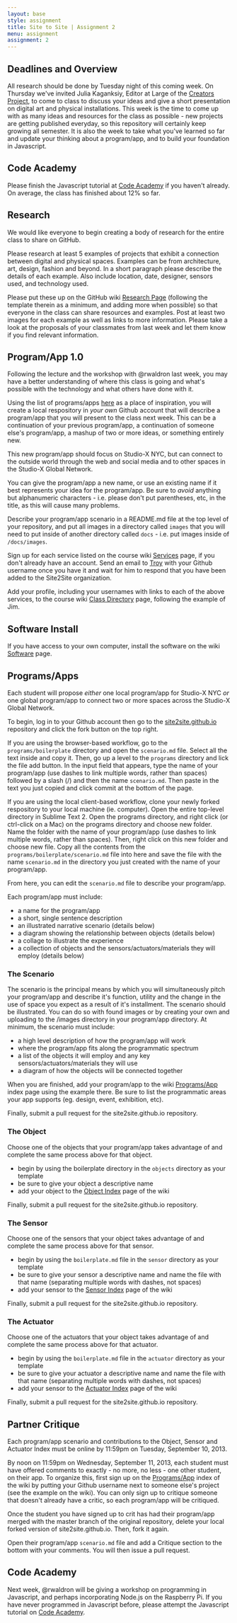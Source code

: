 ```yaml
---
layout: base
style: assignment
title: Site to Site | Assignment 2
menu: assignment
assignment: 2
---
```

## Deadlines and Overview

All research should be done by Tuesday night of this coming week. On Thursday we've invited Julia Kaganksiy, Editor at Large of the [Creators Project](http://thecreatorsproject.vice.com/en_us), to come to class to discuss your ideas and give a short presentation on digital art and physical installations. This week is the time to come up with as many ideas and resources for the class as possible - new projects are getting published everyday, so this repository will certainly keep growing all semester. It is also the week to take what you've learned so far and update your thinking about a program/app, and to build your foundation in Javascript.


## Code Academy

Please finish the Javascript tutorial at [Code Academy](http://www.codecademy.com/learn) if you haven't already. On average, the class has finished about 12% so far.


## Research

We would like everyone to begin creating a body of research for the entire class to share on GitHub.

Please research at least 5 examples of projects that exhibit a connection between digital and physical spaces. Examples can be from architecture, art, design, fashion and beyond. In a short paragraph please describe the details of each example. Also include location, date, designer, sensors used, and technology used. 

Please put these up on the GitHub wiki [Research Page](https://github.com/site2site/site2site.github.io/wiki/Research) (following the template therein as a minimum, and adding more when possible) so that everyone in the class can share resources and examples. Post at least two images for each example as well as links to more information. Please take a look at the proposals of your classmates from last week and let them know if you find relevant information.


## Program/App 1.0

Following the lecture and the workshop with @rwaldron last week, you may have a better understanding of where this class is going and what's possible with the technology and what others have done with it.

Using the list of programs/apps [here](https://github.com/site2site/site2site.github.io/tree/master/programs) as a place of inspiration, you will create a local respository in _your own_ Github account that will describe a program/app that you will present to the class next week. This can be a continuation of your previous program/app, a continuation of someone else's program/app, a mashup of two or more ideas, or something entirely new.

This new program/app should focus on Studio-X NYC, but can connect to the outside world through the web and social media and to other spaces in the Studio-X Global Network. 

You can give the program/app a new name, or use an existing name if it best represents your idea for the program/app. Be sure to _avoid_ anything but alphanumeric characters - i.e. please don't put parentheses, etc, in the title, as this will cause many problems.

Describe your program/app scenario in a README.md file at the top level of your repository, and put all images in a directory called `images` that you will need to put inside of another directory called `docs` - i.e. put images inside of `/docs/images`.










Sign up for each service listed on the course wiki [Services](https://github.com/site2site/site2site.github.io/wiki/Services) page, if you don't already have an account. Send an email to [Troy](mailto:tct2003@columbia.edu) with your Github username once you have it and wait for him to respond that you have been added to the Site2Site organization.

Add your profile, including your usernames with links to each of the above services, to the course wiki [Class Directory](https://github.com/site2site/site2site.github.io/wiki/Class-Directory) page, following the example of Jim.


## Software Install

If you have access to your own computer, install the software on the wiki [Software](https://github.com/site2site/site2site.github.io/wiki/Software) page.


## Programs/Apps

Each student will propose _either_ one local program/app for Studio-X NYC _or_ one global program/app to connect two or more spaces across the Studio-X Global Network.

To begin, log in to your Github account then go to the [site2site.github.io](https://github.com/site2site/site2site.github.io) repository and click the fork button on the top right.

If you are using the browser-based workflow, go to the `programs/boilerplate` directory and open the `scenario.md` file. Select all the text inside and copy it. Then, go up a level to the `programs` directory and lick the file add button. In the input field that appears, type the name of your program/app (use dashes to link multiple words, rather than spaces) followed by a slash (/) and then the name `scenario.md`. Then paste in the text you just copied and click commit at the bottom of the page.

If you are using the local client-based workflow, clone your newly forked respository to your local machine (ie. computer). Open the entire top-level directory in Sublime Text 2. Open the programs directory, and right click (or ctrl-click on a Mac) on the programs directory and choose new folder. Name the folder with the name of your program/app (use dashes to link multiple words, rather than spaces). Then, right click on this new folder and choose new file. Copy all the contents from the `programs/boilerplate/scenario.md` file into here and save the file with the name `scenario.md` in the directory you just created with the name of your program/app.

From here, you can edit the `scenario.md` file to describe your program/app.

Each program/app must include:

*	a name for the program/app
*	a short, single sentence description
*	an illustrated narrative scenario (details below)
*	a diagram showing the relationship between objects (details below)
*	a collage to illustrate the experience
*	a collection of objects and the sensors/actuators/materials they will employ (details below)


### The Scenario

The scenario is the principal means by which you will simultaneously pitch your program/app and describe it's function, utility and the change in the use of space you expect as a result of it's installment. The scenario should be illustrated. You can do so with found images or by creating your own and uploading to the /images directory in your program/app directory. At minimum, the scenario must include:

*	a high level description of how the program/app will work
*	where the program/app fits along the programmatic spectrum
*	a list of the objects it will employ and any key sensors/actuators/materials they will use
*	a diagram of how the objects will be connected together

When you are finished, add your program/app to the wiki [Programs/App](https://github.com/site2site/site2site.github.io/wiki/Programs-Apps) index page using the example there. Be sure to list the programmatic areas your app supports (eg. design, event, exhibition, etc).

Finally, submit a pull request for the site2site.github.io repository.



### The Object

Choose one of the objects that your program/app takes advantage of and complete the same process above for that object.

*	begin by using the boilerplate directory in the `objects` directory as your template
*	be sure to give your object a descriptive name
*	add your object to the [Object Index](https://github.com/site2site/site2site.github.io/wiki/Object-Index) page of the wiki

Finally, submit a pull request for the site2site.github.io repository.



### The Sensor

Choose one of the sensors that your object takes advantage of and complete the same process above for that sensor.

*	begin by using the `boilerplate.md` file in the `sensor` directory as your template
*	be sure to give your sensor a descriptive name and name the file with that name (separating multiple words with dashes, not spaces)
*	add your sensor to the [Sensor Index](https://github.com/site2site/site2site.github.io/wiki/Sensor-Index) page of the wiki

Finally, submit a pull request for the site2site.github.io repository.


### The Actuator

Choose one of the actuators that your object takes advantage of and complete the same process above for that actuator.

*	begin by using the `boilerplate.md` file in the `actuator` directory as your template
*	be sure to give your actuator a descriptive name and name the file with that name (separating multiple words with dashes, not spaces)
*	add your sensor to the [Actuator Index](https://github.com/site2site/site2site.github.io/wiki/Actuator-Index) page of the wiki

Finally, submit a pull request for the site2site.github.io repository.



## Partner Critique

Each program/app scenario and contributions to the Object, Sensor and Actuator Index must be online by 11:59pm on Tuesday, September 10, 2013.

By noon on 11:59pm on Wednesday, September 11, 2013, each student must have offered comments to exactly - no more, no less - one other student, on their app. To organize this, first sign up on the [Programs/App](https://github.com/site2site/site2site.github.io/wiki/Programs-Apps) index of the wiki by putting your Github username next to someone else's project (see the example on the wiki). You can only sign up to critique someone that doesn't already have a critic, so each program/app will be critiqued.

Once the student you have signed up to crit has had their program/app merged with the master branch of the original repository, delete your local forked version of site2site.github.io. Then, fork it again.

Open their program/app `scenario.md` file and add a Critique section to the bottom with your comments. You will then issue a pull request.


## Code Academy

Next week, @rwaldron will be giving a workshop on programming in Javascript, and perhaps incorporating Node.js on the Raspberry Pi. If you have never programmed in Javascript before, please attempt the Javascript tutorial on [Code Academy](http://www.codecademy.com/learn).

